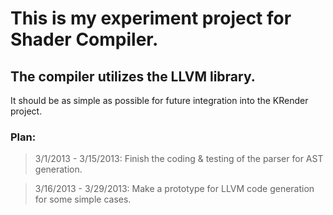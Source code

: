 This is my experiment project for Shader Compiler.
====================

The compiler utilizes the LLVM library.
---------------------

It should be as simple as possible for future integration
into the KRender project.

### Plan:
> 3/1/2013  - 3/15/2013: Finish the coding & testing of the parser for AST generation.

> 3/16/2013  - 3/29/2013: Make a prototype for LLVM code generation for some simple cases.

